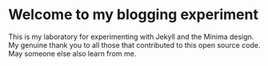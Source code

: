 # Welcome to my blogging experiment

This is my laboratory for experimenting with Jekyll and the Minima design. My genuine thank you to all those that contributed to this open source code. May someone else also learn from me.
